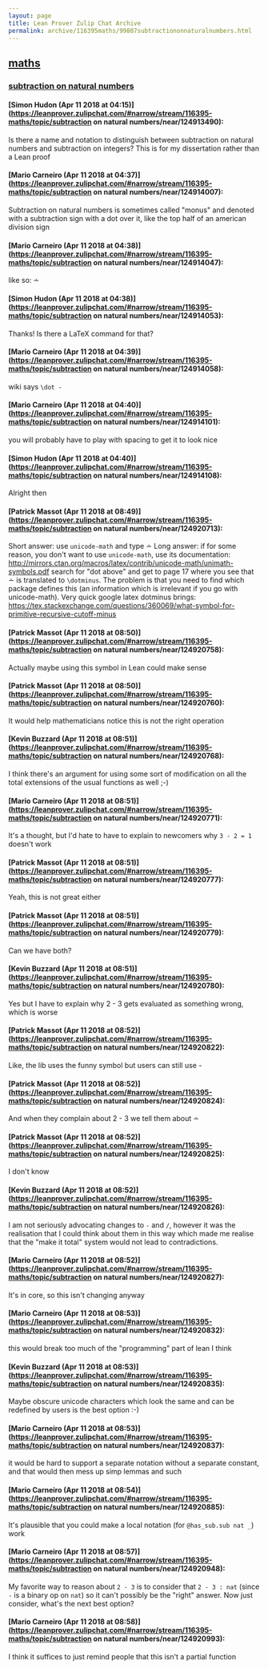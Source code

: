 ```yaml
---
layout: page
title: Lean Prover Zulip Chat Archive 
permalink: archive/116395maths/99807subtractiononnaturalnumbers.html
---
```


## [maths](index.html)
### [subtraction on natural numbers](99807subtractiononnaturalnumbers.html)

#### [Simon Hudon (Apr 11 2018 at 04:15)](https://leanprover.zulipchat.com/#narrow/stream/116395-maths/topic/subtraction on natural numbers/near/124913490):
Is there a name and notation to distinguish between subtraction on natural numbers and subtraction on integers? This is for my dissertation rather than a Lean proof

#### [Mario Carneiro (Apr 11 2018 at 04:37)](https://leanprover.zulipchat.com/#narrow/stream/116395-maths/topic/subtraction on natural numbers/near/124914007):
Subtraction on natural numbers is sometimes called "monus" and denoted with a subtraction sign with a dot over it, like the top half of an american division sign

#### [Mario Carneiro (Apr 11 2018 at 04:38)](https://leanprover.zulipchat.com/#narrow/stream/116395-maths/topic/subtraction on natural numbers/near/124914047):
like so: ∸

#### [Simon Hudon (Apr 11 2018 at 04:38)](https://leanprover.zulipchat.com/#narrow/stream/116395-maths/topic/subtraction on natural numbers/near/124914053):
Thanks! Is there a LaTeX command for that?

#### [Mario Carneiro (Apr 11 2018 at 04:39)](https://leanprover.zulipchat.com/#narrow/stream/116395-maths/topic/subtraction on natural numbers/near/124914058):
wiki says `\dot -`

#### [Mario Carneiro (Apr 11 2018 at 04:40)](https://leanprover.zulipchat.com/#narrow/stream/116395-maths/topic/subtraction on natural numbers/near/124914101):
you will probably have to play with spacing to get it to look nice

#### [Simon Hudon (Apr 11 2018 at 04:40)](https://leanprover.zulipchat.com/#narrow/stream/116395-maths/topic/subtraction on natural numbers/near/124914108):
Alright then

#### [Patrick Massot (Apr 11 2018 at 08:49)](https://leanprover.zulipchat.com/#narrow/stream/116395-maths/topic/subtraction on natural numbers/near/124920713):
Short answer: use `unicode-math` and type ∸
Long answer: if for some reason, you don't want to use `unicode-math`, use its documentation: http://mirrors.ctan.org/macros/latex/contrib/unicode-math/unimath-symbols.pdf search for "dot above" and get to page 17 where you see that ∸ is translated to `\dotminus`.  The problem is that you need to find which package defines this (an information which is irrelevant if you go with unicode-math). Very quick google latex dotminus brings: https://tex.stackexchange.com/questions/360069/what-symbol-for-primitive-recursive-cutoff-minus

#### [Patrick Massot (Apr 11 2018 at 08:50)](https://leanprover.zulipchat.com/#narrow/stream/116395-maths/topic/subtraction on natural numbers/near/124920758):
Actually maybe using this symbol in Lean could make sense

#### [Patrick Massot (Apr 11 2018 at 08:50)](https://leanprover.zulipchat.com/#narrow/stream/116395-maths/topic/subtraction on natural numbers/near/124920760):
It would help mathematicians notice this is not the right operation

#### [Kevin Buzzard (Apr 11 2018 at 08:51)](https://leanprover.zulipchat.com/#narrow/stream/116395-maths/topic/subtraction on natural numbers/near/124920768):
I think there's an argument for using some sort of modification on all the total extensions of the usual functions as well ;-)

#### [Mario Carneiro (Apr 11 2018 at 08:51)](https://leanprover.zulipchat.com/#narrow/stream/116395-maths/topic/subtraction on natural numbers/near/124920771):
It's a thought, but I'd hate to have to explain to newcomers why `3 - 2 = 1` doesn't work

#### [Patrick Massot (Apr 11 2018 at 08:51)](https://leanprover.zulipchat.com/#narrow/stream/116395-maths/topic/subtraction on natural numbers/near/124920777):
Yeah, this is not great either

#### [Patrick Massot (Apr 11 2018 at 08:51)](https://leanprover.zulipchat.com/#narrow/stream/116395-maths/topic/subtraction on natural numbers/near/124920779):
Can we have both?

#### [Kevin Buzzard (Apr 11 2018 at 08:51)](https://leanprover.zulipchat.com/#narrow/stream/116395-maths/topic/subtraction on natural numbers/near/124920780):
Yes but I have to explain why 2 - 3 gets evaluated as something wrong, which is worse

#### [Patrick Massot (Apr 11 2018 at 08:52)](https://leanprover.zulipchat.com/#narrow/stream/116395-maths/topic/subtraction on natural numbers/near/124920822):
Like, the lib uses the funny symbol but users can still use -

#### [Patrick Massot (Apr 11 2018 at 08:52)](https://leanprover.zulipchat.com/#narrow/stream/116395-maths/topic/subtraction on natural numbers/near/124920824):
And when they complain about 2 - 3 we tell them about ∸

#### [Patrick Massot (Apr 11 2018 at 08:52)](https://leanprover.zulipchat.com/#narrow/stream/116395-maths/topic/subtraction on natural numbers/near/124920825):
I don't know

#### [Kevin Buzzard (Apr 11 2018 at 08:52)](https://leanprover.zulipchat.com/#narrow/stream/116395-maths/topic/subtraction on natural numbers/near/124920826):
I am not seriously advocating changes to `-` and `/`, however it was the realisation that I could think about them in this way which made me realise that the "make it total" system would not lead to contradictions.

#### [Mario Carneiro (Apr 11 2018 at 08:52)](https://leanprover.zulipchat.com/#narrow/stream/116395-maths/topic/subtraction on natural numbers/near/124920827):
It's in core, so this isn't changing anyway

#### [Mario Carneiro (Apr 11 2018 at 08:53)](https://leanprover.zulipchat.com/#narrow/stream/116395-maths/topic/subtraction on natural numbers/near/124920832):
this would break too much of the "programming" part of lean I think

#### [Kevin Buzzard (Apr 11 2018 at 08:53)](https://leanprover.zulipchat.com/#narrow/stream/116395-maths/topic/subtraction on natural numbers/near/124920835):
Maybe obscure unicode characters which look the same and can be redefined by users is the best option :-)

#### [Mario Carneiro (Apr 11 2018 at 08:53)](https://leanprover.zulipchat.com/#narrow/stream/116395-maths/topic/subtraction on natural numbers/near/124920837):
it would be hard to support a separate notation without a separate constant, and that would then mess up simp lemmas and such

#### [Mario Carneiro (Apr 11 2018 at 08:54)](https://leanprover.zulipchat.com/#narrow/stream/116395-maths/topic/subtraction on natural numbers/near/124920885):
It's plausible that you could make a local notation (for `@has_sub.sub nat _`) work

#### [Mario Carneiro (Apr 11 2018 at 08:57)](https://leanprover.zulipchat.com/#narrow/stream/116395-maths/topic/subtraction on natural numbers/near/124920948):
My favorite way to reason about `2 - 3` is to consider that `2 - 3 : nat` (since `-` is a binary op on `nat`) so it can't possibly be the "right" answer. Now just consider, what's the next best option?

#### [Mario Carneiro (Apr 11 2018 at 08:58)](https://leanprover.zulipchat.com/#narrow/stream/116395-maths/topic/subtraction on natural numbers/near/124920993):
I think it suffices to just remind people that this isn't a partial function

